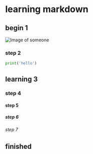 # learning markdown

## begin 1
![Image of someone](https://octodex.github.com/images/yaktocat.png)
### step 2
```py
print('hello')
```
## learning 3

### step 4

#### step 5

##### step 6

###### step 7

## finished
